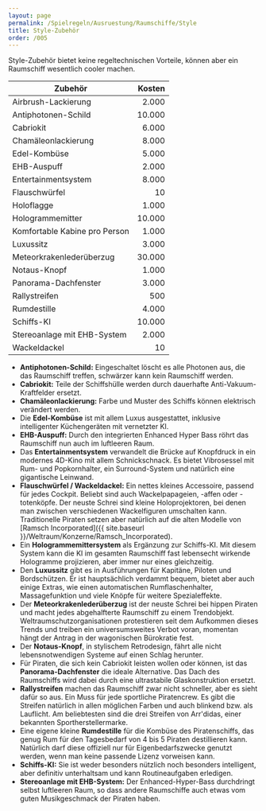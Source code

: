 ```yaml
---
layout: page
permalink: /Spielregeln/Ausruestung/Raumschiffe/Style
title: Style-Zubehör
order: /005
---
```


Style-Zubehör bietet keine regeltechnischen Vorteile, können aber ein Raumschiff wesentlich cooler machen.

| Zubehör | Kosten |
| ------- | -----: |
| Airbrush-Lackierung | 2.000 |
| Antiphotonen-Schild | 10.000 |
| Cabriokit | 6.000 |
| Chamäleonlackierung | 8.000 |
| Edel-Kombüse | 5.000 |
| EHB-Auspuff | 2.000 |
| Entertainmentsystem | 8.000 |
| Flauschwürfel | 10 |
| Holoflagge | 1.000 |
| Hologrammemitter | 10.000 |
| Komfortable Kabine pro Person | 1.000 |
| Luxussitz | 3.000 |
| Meteorkrakenlederüberzug | 30.000 |
| Notaus-Knopf | 1.000 |
| Panorama-Dachfenster | 3.000 |
| Rallystreifen | 500 |
| Rumdestille | 4.000 |
| Schiffs-KI | 10.000 |
| Stereoanlage mit EHB-System | 2.000 |
| Wackeldackel | 10 |

- **Antiphotonen-Schild:** Eingeschaltet löscht es alle Photonen aus, die das Raumschiff treffen, schwärzer kann kein Raumschiff werden.
- **Cabriokit:** Teile der Schiffshülle werden durch dauerhafte Anti-Vakuum-Kraftfelder ersetzt.
- **Chamäleonlackierung:** Farbe und Muster des Schiffs können elektrisch verändert werden.
- Die **Edel-Kombüse** ist mit allem Luxus ausgestattet, inklusive intelligenter Küchengeräten mit vernetzter KI.
- **EHB-Auspuff:** Durch den integrierten Enhanced Hyper Bass röhrt das Raumschiff nun auch im luftleeren Raum.
- Das **Entertainmentsystem** verwandelt die Brücke auf Knopfdruck in ein modernes 4D-Kino mit allem Schnickschnack. Es bietet Vibrosessel mit Rum- und Popkornhalter, ein Surround-System und natürlich eine gigantische Leinwand.
- **Flauschwürfel / Wackeldackel:** Ein nettes kleines Accessoire, passend für jedes Cockpit. Beliebt sind auch Wackelpapageien, -affen oder -totenköpfe. Der neuste Schrei sind kleine Holoprojektoren, bei denen man zwischen verschiedenen Wackelfiguren umschalten kann. Traditionelle Piraten setzen aber natürlich auf die alten Modelle von [Ramsch Incorporated]({{ site.baseurl }}/Weltraum/Konzerne/Ramsch_Incorporated).
- Ein **Hologrammemittersystem** als Ergänzung zur Schiffs-KI. Mit diesem System kann die KI im gesamten Raumschiff fast lebensecht wirkende Hologramme projizieren, aber immer nur eines gleichzeitig.
- Den **Luxussitz** gibt es in Ausführungen für Kapitäne, Piloten und Bordschützen. Er ist hauptsächlich verdammt bequem, bietet aber auch einige Extras, wie einen automatischen Rumflaschenhalter, Massagefunktion und viele Knöpfe für weitere Spezialeffekte.
- Der **Meteorkrakenlederüberzug** ist der neuste Schrei bei hippen Piraten und macht jedes abgehalfterte Raumschiff zu einem Trendobjekt. Weltraumschutzorganisationen protestieren seit dem Aufkommen dieses Trends und treiben ein universumsweites Verbot voran, momentan hängt der Antrag in der wagonischen Bürokratie fest.
- Der **Notaus-Knopf**, in stylischem Retrodesign, fährt alle nicht lebensnotwendigen Systeme auf einen Schlag herunter.
- Für Piraten, die sich kein Cabriokit leisten wollen oder können, ist das **Panorama-Dachfenster** die ideale Alternative. Das Dach des Raumschiffs wird dabei durch eine ultrastabile Glaskonstruktion ersetzt.
- **Rallystreifen** machen das Raumschiff zwar nicht schneller, aber es sieht dafür so aus. Ein Muss für jede sportliche Piratencrew. Es gibt die Streifen natürlich in allen möglichen Farben und auch blinkend bzw. als Lauflicht. Am beliebtesten sind die drei Streifen von Arr&#39;didas, einer bekannten Sportherstellermarke.
- Eine eigene kleine **Rumdestille** für die Kombüse des Piratenschiffs, das genug Rum für den Tagesbedarf von 4 bis 5 Piraten destillieren kann. Natürlich darf diese offiziell nur für Eigenbedarfszwecke genutzt werden, wenn man keine passende Lizenz vorweisen kann.
- **Schiffs-KI:** Sie ist weder besonders nützlich noch besonders intelligent, aber definitiv unterhaltsam und kann Routineaufgaben erledigen.
- **Stereoanlage mit EHB-System:** Der Enhanced-Hyper-Bass durchdringt selbst luftleeren Raum, so dass andere Raumschiffe auch etwas vom guten Musikgeschmack der Piraten haben.

